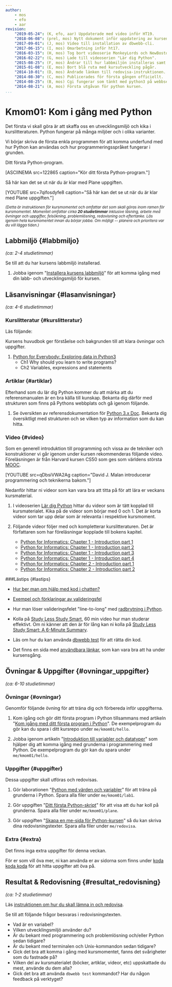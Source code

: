 ```yaml
---
author:
    - mos
    - efo
    - aar
revision:
    "2019-05-24": (K, efo, aar) Uppdaterade med video inför HT19.
    "2018-06-08": (prel, mos) Nytt dokument inför uppdatering av kursen.
    "2017-09-01": (J, mos) Video till installation av dbwebb-cli.
    "2017-06-15": (I, mos) Omarbetning inför ht17.
    "2016-03-15": (H, mos) Tog bort videoserie MonkeyLords och NewBoston.
    "2016-02-22": (G, mos) Lade till videoserien "Lär dig Python".
    "2015-08-25": (F, mos) Ändrar till hur labbmiljön installeras samt dbwebb-cli v2.
    "2015-01-08": (E, mos) Bort blå ruta med kursutveckling pågår.
    "2014-10-01": (D, mos) Ändrade länken till redovisa-instruktionen.
    "2014-08-30": (C, mos) Publicerades för första gången officiellt.
    "2014-08-25": (B, mos) Cgi fungerar som tänkt med python3 på webbservern.
    "2014-08-21": (A, mos) Första utgåvan för python kursen.
...
```

Kmom01: Kom i gång med Python
==================================

Det första vi skall göra är att skaffa oss en utvecklingsmiljö och kika i kurslitteraturen. Python fungerar på många miljöer och i olika varianter.

Vi börjar skriva de första enkla programmen för att komma underfund med hur Python kan användas och hur programmeringsspråket fungerar i grunden.

<!-- [FIGURE src=/image/snapht14/python-mos-me-page.png?w=w2 caption="Mikaels me-sida i Python som cgi-skript."] -->

Ditt första Python-program.

[ASCIINEMA src=122865 caption="Kör ditt första Python-program."]


Så här kan det se ut när du är klar med Plane uppgiften.

[YOUTUBE src=7qifosdyfe8 caption="Så här kan det se ut när du är klar med Plane uppgiften."]



<small><i>(Detta är instruktionen för kursmomentet och omfattar det som skall göras inom ramen för kursmomentet. Momentet omfattar cirka **20 studietimmar** inklusive läsning, arbete med övningar och uppgifter, felsökning, problemlösning, redovisning och eftertanke. Läs igenom hela kursmomentet innan du börjar jobba. Om möjligt -- planera och prioritera var du vill lägga tiden.)</i></small>



Labbmiljö  {#labbmiljo}
---------------------------------

*(ca: 2-4 studietimmar)*

Se till att du har kursens labbmiljö installerad.

1. Jobba igenom "[Installera kursens labbmiljö](./../installera-labbmiljo)" för att komma igång med din labb- och utvecklingsmiljö för kursen.



Läsanvisningar  {#lasanvisningar}
---------------------------------

*(ca: 4-6 studietimmar)*


### Kurslitteratur  {#kurslitteratur}

Läs följande:

Kursens huvudbok ger förståelse och bakgrunden till att klara övningar och uppgifter.

1. [Python for Everybody: Exploring data in Python3](kunskap/boken-python-for-everybody-exploring-data-using-python3)
    * Ch1 Why should you learn to write programs?
    * Ch2 Variables, expressions and statements

<!--
1. [Think Python: How to Think Like a Computer Scientist](kunskap/boken-think-python-how-to-think-like-a-computer-scientist).
    * Ch1 The way of the program
    * Ch2 Variables, expressions and statements
-->



### Artiklar {#artiklar}

Efterhand som du lär dig Python kommer du att märka att du referensmanualen är en bra källa till kunskap. Bekanta dig därför med strukturen som finns på Pythons webbplats och gå igenom följande.

1. Se översikten av referensdokumentation för [Python 3.x Doc](https://docs.python.org/3/). Bekanta dig översiktligt med strukturen och se vilken typ av information som du kan hitta.



### Video  {#video}

Som en generell introduktion till programming och vissa av de tekniker och konstruktioner vi går igenom under kursen rekommenderas följande video. Föreläsningen är från Harvard kursen CS50 som ges som världens största [MOOC](https://en.wikipedia.org/wiki/Massive_open_online_course).

[YOUTUBE src=qDbsiVWA2Ag caption="David J. Malan introducerar programmering och teknikerna bakom."]

Nedanför hittar ni videor som kan vara bra att titta på för att lära er veckans kursmaterial.

1. I videoserien [Lär dig Python](https://www.youtube.com/playlist?list=PLKtP9l5q3ce93pTlN_dnDpsTwGLCXJEpd) hittar du videor som är tätt kopplad till kursmaterialet. Kika på de videor som börjar med 0 och 1. Det är korta videor som tar upp delar som är relevanta i respektive kursmoment.

1. Följande videor följer med och kompletterar kurslitteraturen. Det är författaren som har föreläsningar kopplade till bokens kapitel.
    * [Python for Informatics: Chapter 1 - Introduction part 1](https://youtu.be/fvhNadKjE8g?list=PLlRFEj9H3Oj7Bp8-DfGpfAfDBiblRfl5p)
    * [Python for Informatics: Chapter 1 - Introduction part 2](https://youtu.be/VQZTZsXk8sA?list=PLlRFEj9H3Oj7Bp8-DfGpfAfDBiblRfl5p)
    * [Python for Informatics: Chapter 1 - Introduction part 3](https://youtu.be/LLzFNlCjTSo?list=PLlRFEj9H3Oj7Bp8-DfGpfAfDBiblRfl5p)
    * [Python for Informatics: Chapter 1 - Introduction part 4](https://youtu.be/gsry2SYOFCw?list=PLlRFEj9H3Oj7Bp8-DfGpfAfDBiblRfl5p)
    * [Python for Informatics: Chapter 2 - Introduction part 1](https://youtu.be/7KHdV6FSpo8?list=PLlRFEj9H3Oj7Bp8-DfGpfAfDBiblRfl5p)
    * [Python for Informatics: Chapter 2 - Introduction part 2](https://youtu.be/kefrGMAglGs?list=PLlRFEj9H3Oj7Bp8-DfGpfAfDBiblRfl5p)

<!-- Vill lägga till denna videon,https://www.youtube.com/watch?v=nykOeWgQcHM men hittar inget bra ställe då jag inte vill få in fler länkar.... -->


###Lästips {#lastips}

- [Hur ber man om hjälp med kod i chatten?](coachen/hur_fraga_hjalp)

- [Exempel och förklaringar av valideringsfel](https://github.com/dbwebb-se/python/issues/46)

- Hur man löser valideringsfelet "line-to-long" med [radbrytning i Python](coachen/radbrytning-i-python).

- Kolla på [Study Less Study Smart](https://www.youtube.com/watch?v=IlU-zDU6aQ0), 60 min video hur man studerar effektivt. Om ni känner att den är för lång kan ni kolla på [Study Less Study Smart: A 6-Minute Summary](https://www.youtube.com/watch?v=23Xqu0jXlfs).

- Läs om hur du kan använda [dbwebb test](dbwebb-cli/python) för att rätta din kod.

- Det finns en sida med [användbara länkar](./lankar), som kan vara bra att ha under kursensgång.



Övningar & Uppgifter  {#ovningar_uppgifter}
-------------------------------------------

*(ca: 6-10 studietimmar)*


### Övningar {#ovningar}

Genomför följande övning för att träna dig och förbereda inför uppgifterna.

1. Kom igång och gör ditt första program i Python tillsammans med artikeln "[Kom igång med ditt första program i Python](kunskap/kom-igang-med-ditt-forsta-program-i-python-v2)". De exempelprogram du gör kan du spara i ditt kursrepo under `me/kmom01/hello`.

1. Jobba igenom artikeln "[Introduktion till variabler och datatyper](kunskap/introduktion-till-variabler-och-datatyper)" som hjälper dig att komma igång med grunderna i programmering med Python.  De exempelprogram du gör kan du spara under `me/kmom01/hello`.



### Uppgifter {#uppgifter}

Dessa uppgifter skall utföras och redovisas.

1. Gör laborationen "[Python med värden och variabler](uppgift/python-med-varden-och-variabler)" för att träna på grunderna i Python. Spara alla filer under `me/kmom01/lab1`.

1. Gör uppgiften "[Ditt första Python-skript](uppgift/ditt-forsta-python-skript-v2)" för att visa att du har koll på grunderna. Spara alla filer under `me/kmom01/plane`.

1. Gör uppgiften "[Skapa en me-sida för Python-kursen](uppgift/skapa-en-me-sida-till-python-kursen)" så du kan skriva dina redovisningstexter. Spara alla filer under `me/redovisa`.



### Extra {#extra}

Det finns inga extra uppgifter för denna veckan.

För er som vill öva mer, ni kan använda er av sidorna som finns under [koda koda koda](./lankar#koda) för att hitta uppgifter att öva på.



Resultat & Redovisning  {#resultat_redovisning}
-----------------------------------------------

*(ca: 1-2 studietimmar)*

Läs [instruktionen om hur du skall lämna in och redovisa](./../redovisa).

Se till att följande frågor besvaras i redovisningstexten.

* Vad är en variabel?
* Vilken utvecklingsmiljö använder du?
* Är du bekant med programmering och problemlösning och/eller Python sedan tidigare?
* Är du bekant med terminalen och Unix-kommandon sedan tidigare?
* Gick det bra att komma i gång med kursmomentet, fanns det svårigheter som du fastnade på?
* Vilken del av kursmaterialet (böcker, artiklar, videor, etc) uppskattade du mest, använde du dem alla?
* Gick det bra att använda `dbwebb test` kommandot? Har du någon feedback på verktyget?
